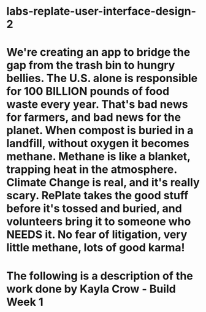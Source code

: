 # labs-replate-user-interface-design-2


# We're creating an app to bridge the gap from the trash bin to hungry bellies. The U.S. alone is responsible for 100 BILLION pounds of food waste every year. That's bad news for farmers, and bad news for the planet. When compost is buried in a landfill, without oxygen it becomes methane. Methane is like a blanket, trapping heat in the atmosphere. Climate Change is real, and it's really scary. RePlate takes the good stuff before it's tossed and buried, and volunteers bring it to someone who NEEDS it. No fear of litigation, very little methane, lots of good karma! 

# The following is a description of the work done by Kayla Crow - Build Week 1
      